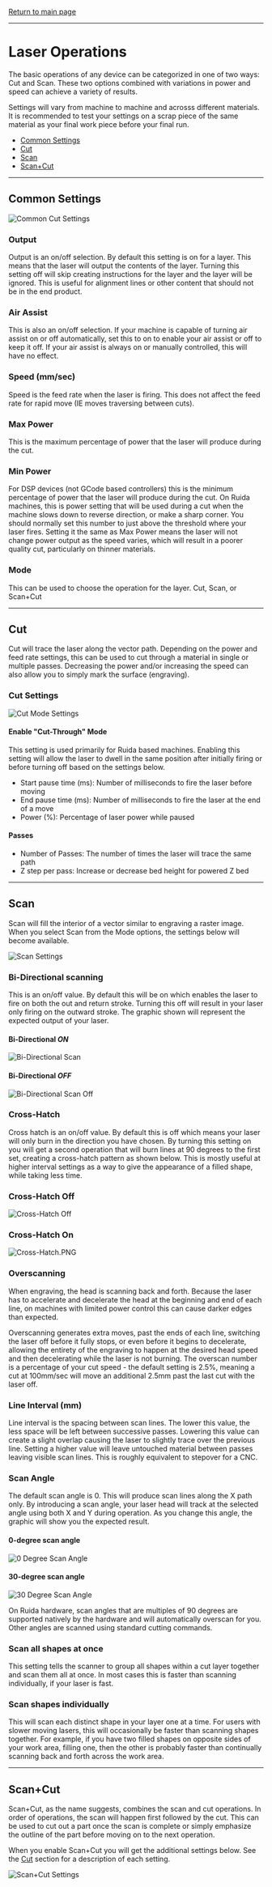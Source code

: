 [Return to main page](README.md)

----

# Laser Operations 

The basic operations of any device can be categorized in one of two ways: Cut and Scan. These two options combined with variations in power and speed can achieve a variety of results.

Settings will vary from machine to machine and acrosss different materials. It is recommended to test your settings on a scrap piece of the same material as your final work piece before your final run.

* [Common Settings](#common) 
* [Cut](#cut)
* [Scan](#scan)
* [Scan+Cut](#scancut)


<a name="common"></a>

-----------------
## Common Settings
![Common Cut Settings](/img/CutSettingsCommon.PNG)

### Output
Output is an on/off selection. By default this setting is on for a layer. This means that the laser will output the contents of the layer. Turning this setting off will skip creating instructions for the layer and the layer will be ignored. This is useful for alignment lines or other content that should not be in the end product.

### Air Assist
This is also an on/off selection. If your machine is capable of turning air assist on or off automatically, set this to on to enable your air assist or off to keep it off. If your air assist is always on or manually controlled, this will have no effect.
<a name="speed"></a>
### Speed (mm/sec)
Speed is the feed rate when the laser is firing. This does not affect the feed rate for rapid move (IE moves traversing between cuts).

### Max Power
This is the maximum percentage of power that the laser will produce during the cut.

### Min Power
For DSP devices (not GCode based controllers) this is the minimum percentage of power that the laser will produce during the cut. On Ruida machines, this is power setting that will be used during a cut when the machine slows down to reverse direction, or make a sharp corner.  You should normally set this number to just above the threshold where your laser fires.  Setting it the same as Max Power means the laser will not change power output as the speed varies, which will result in a poorer quality cut, particularly on thinner materials.

### Mode
This can be used to choose the operation for the layer. Cut, Scan, or Scan+Cut

<a name="Cut"></a>

------------------
## Cut
Cut will trace the laser along the vector path. Depending on the power and feed rate settings, this can be used to cut through a material in single or multiple passes. Decreasing the power and/or increasing the speed can also allow you to simply mark the surface (engraving).

### Cut Settings

![Cut Mode Settings](/img/CutSettingsAdditional.PNG)

#### Enable "Cut-Through" Mode
This setting is used primarily for Ruida based machines. Enabling this setting will allow the laser to dwell in the same position after initially firing or before turning off based on the settings below.

* Start pause time (ms): Number of milliseconds to fire the laser before moving
* End pause time (ms): Number of milliseconds to fire the laser at the end of a move
* Power (%): Percentage of laser power while paused


#### Passes
* Number of Passes: The number of times the laser will trace the same path
* Z step per pass: Increase or decrease bed height for powered Z bed

<a name="scan"></a>

-------------------
## Scan
Scan will fill the interior of a vector similar to engraving a raster image. When you select Scan from the Mode options, the settings below will become available.

![Scan Settings](/img/ScanSettingsAdditional.PNG)
<a name="bidirectional"></a>
### Bi-Directional scanning
This is an on/off value. By default this will be on which enables the laser to fire on both the out and return stroke. Turning this off will result in your laser only firing on the outward stroke. The graphic shown will represent the expected output of your laser.

#### Bi-Directional *ON*
![Bi-Directional Scan](/img/Bi-Directional.PNG)

#### Bi-Directional *OFF*
![Bi-Directional Scan Off](/img/Bi-Directional-Off.PNG)
<a name="crosshatch"></a>
### Cross-Hatch
Cross hatch is an on/off value. By default this is off which means your laser will only burn in the direction you have chosen. By turning this setting on you will get a second operation that will burn lines at 90 degrees to the first set, creating a cross-hatch pattern as shown below.  This is mostly useful at higher interval settings as a way to give the appearance of a filled shape, while taking less time.

### Cross-Hatch Off
![Cross-Hatch Off](/img/CrossHatch-Off.PNG)

### Cross-Hatch On
![Cross-Hatch.PNG](/img/CrossHatch.PNG)
<a name="overscanning"></a>
### Overscanning

When engraving, the head is scanning back and forth. Because the laser has to accelerate and decelerate the head at the beginning and end of each line, on machines with limited power control this can cause darker edges than expected.

Overscanning generates extra moves, past the ends of each line, switching the laser off before it fully stops, or even before it begins to decelerate, allowing the entirety of the engraving to happen at the desired head speed and then decelerating while the laser is not burning. The overscan number is a percentage of your cut speed - the default setting is 2.5%, meaning a cut at 100mm/sec will move an additional 2.5mm past the last cut with the laser off.

<a name="lineinterval"></a>
### Line Interval (mm)
Line interval is the spacing between scan lines. The lower this value, the less space will be left between successive passes. Lowering this value can create a slight overlap causing the laser to slightly trace over the previous line. Setting a higher value will leave untouched material between passes leaving visible scan lines. This is roughly equivalent to stepover for a CNC.
<a name="scanangle"></a>
### Scan Angle
The default scan angle is 0. This will produce scan lines along the X path only. By introducing a scan angle, your laser head will track at the selected angle using both X and Y during operation. As you change this angle, the graphic will show you the expected result.

#### 0-degree scan angle
![0 Degree Scan Angle](/img/CrossHatch-Off.PNG)

#### 30-degree scan angle
![30 Degree Scan Angle](/img/Bi-Directional.PNG)

On Ruida hardware, scan angles that are multiples of 90 degrees are supported natively by the hardware and will automatically overscan for you.  Other angles are scanned using standard cutting commands.

### Scan all shapes at once

This setting tells the scanner to group all shapes within a cut layer together and scan them all at once. In most cases this is faster than scanning individually, if your laser is fast.

### Scan shapes individually

This will scan each distinct shape in your layer one at a time.  For users with slower moving lasers, this will occasionally be faster than scanning shapes together.  For example, if you have two filled shapes on opposite sides of your work area, filling one, then the other is probably faster than continually scanning back and forth across the work area.

<a name="scancut"></a>

--------------------
## Scan+Cut
Scan+Cut, as the name suggests, combines the scan and cut operations. In order of operations, the scan will happen first followed by the cut. This can be used to cut out a part once the scan is complete or simply emphasize the outline of the part before moving on to the next operation.

When you enable Scan+Cut you will get the additional settings below. See the [Cut](#cut) section for a description of each setting.

![Scan+Cut Settings](/img/CutAfterScanSettings.PNG)




